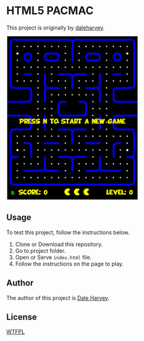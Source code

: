 # HTML5 PACMAC

This project is originally by [daleharvey](https://github.com/daleharvey/pacman).

![PacMan](https://raw.githubusercontent.com/ftamayom/pacman/master/screenshot.png)

## Usage

To test this project, follow the instructions below.

1. Clone or Download this repository.
2. Go to project folder.
3. Open or Serve ```index.html``` file.
4. Follow the instructions on the page to play.

## Author
The author of this project is [Dale Harvey](https://github.com/daleharvey).
## License
[WTFPL](https://github.com/ftamayom/pacman/blob/master/LICENSE)